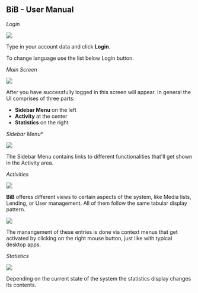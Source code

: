 ## BiB - User Manual

*Login*

<img src="https://i.imgsafe.org/962008b4ed.png">


Type in your account data and click **Login**.

To change language use the list below Login button.


*Main Screen*

<img src="https://i.imgsafe.org/962ab8eb97.png">

After you have successfully logged in this screen will appear. In general the UI comprises of three parts:

* **Sidebar Menu** on the left
* **Activity** at the center
* **Statistics** on the right

*Sidebar Menu**

<img src="http://i.giphy.com/d3pX5Tcz6x9n8hPi.gif">

The Sidebar Menu contains links to different functionalities that'll get shown in the Activity area.

*Activities*

<img src="http://i.giphy.com/3oz8xSN7WNKYEAk1uo.gif">

**BiB** offeres different views to certain aspects of the system, like Media lists, Lending, or User management. All of them follow the same tabular display pattern.

<img src="http://i.giphy.com/l3vR0BWVbaBpFZe00.gif">

The manangement of these entries is done via context menus that get activated by clicking on the right mouse button, just like with typical desktop apps.

*Statistics*

<img src="http://i.giphy.com/26FKVhWRoOyErBWBq.gif">

Depending on the current state of the system the statistics display changes its contents.
